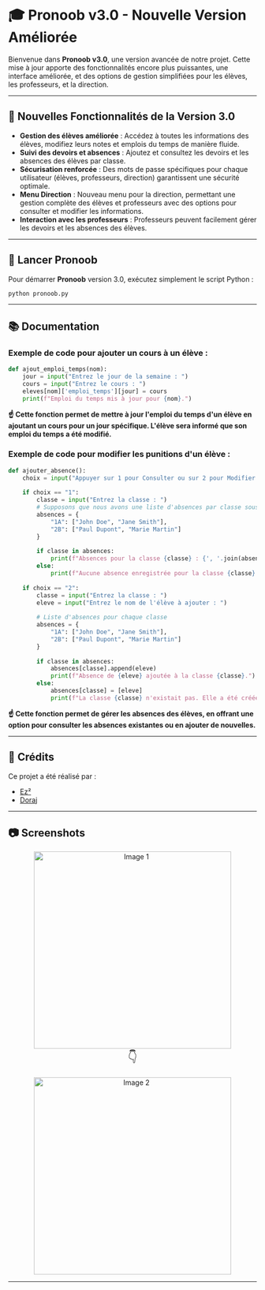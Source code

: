 # 🎓 **Pronoob v3.0 - Nouvelle Version Améliorée**

Bienvenue dans **Pronoob v3.0**, une version avancée de notre projet. Cette mise à jour apporte des fonctionnalités encore plus puissantes, une interface améliorée, et des options de gestion simplifiées pour les élèves, les professeurs, et la direction.

---

## 🌟 **Nouvelles Fonctionnalités de la Version 3.0**

- **Gestion des élèves améliorée** : Accédez à toutes les informations des élèves, modifiez leurs notes et emplois du temps de manière fluide.
- **Suivi des devoirs et absences** : Ajoutez et consultez les devoirs et les absences des élèves par classe.
- **Sécurisation renforcée** : Des mots de passe spécifiques pour chaque utilisateur (élèves, professeurs, direction) garantissent une sécurité optimale.
- **Menu Direction** : Nouveau menu pour la direction, permettant une gestion complète des élèves et professeurs avec des options pour consulter et modifier les informations.
- **Interaction avec les professeurs** : Professeurs peuvent facilement gérer les devoirs et les absences des élèves.

---

## 🚀 **Lancer Pronoob**

Pour démarrer **Pronoob** version 3.0, exécutez simplement le script Python :

```bash
python pronoob.py
```

---

## 📚 **Documentation**

### Exemple de code pour ajouter un cours à un élève :

```python
def ajout_emploi_temps(nom):
    jour = input("Entrez le jour de la semaine : ")
    cours = input("Entrez le cours : ")
    eleves[nom]['emploi_temps'][jour] = cours
    print(f"Emploi du temps mis à jour pour {nom}.")
```

**☝️ Cette fonction permet de mettre à jour l'emploi du temps d'un élève en ajoutant un cours pour un jour spécifique. L'élève sera informé que son emploi du temps a été modifié.**

### Exemple de code pour modifier les punitions d'un élève :

```python
def ajouter_absence():
    choix = input("Appuyer sur 1 pour Consulter ou sur 2 pour Modifier: ")
    
    if choix == "1":
        classe = input("Entrez la classe : ")
        # Supposons que nous avons une liste d'absences par classe sous forme d'un dictionnaire
        absences = {
            "1A": ["John Doe", "Jane Smith"],
            "2B": ["Paul Dupont", "Marie Martin"]
        }
        
        if classe in absences:
            print(f"Absences pour la classe {classe} : {', '.join(absences[classe])}")
        else:
            print(f"Aucune absence enregistrée pour la classe {classe}.")
    
    if choix == "2":
        classe = input("Entrez la classe : ")
        eleve = input("Entrez le nom de l'élève à ajouter : ")
        
        # Liste d'absences pour chaque classe
        absences = {
            "1A": ["John Doe", "Jane Smith"],
            "2B": ["Paul Dupont", "Marie Martin"]
        }
        
        if classe in absences:
            absences[classe].append(eleve)
            print(f"Absence de {eleve} ajoutée à la classe {classe}.")
        else:
            absences[classe] = [eleve]
            print(f"La classe {classe} n'existait pas. Elle a été créée et {eleve} a été ajouté.")


```

**☝️ Cette fonction permet de gérer les absences des élèves, en offrant une option pour consulter les absences existantes ou en ajouter de nouvelles.**

---

## 🏅 **Crédits**

Ce projet a été réalisé par :
- [Ez²](https://github.com/Aminecool15)
- [Doraj](https://github.com/D0rAj)

---

## 📷 **Screenshots**

<p style="text-align: center;">
  <img src="https://github.com/user-attachments/assets/a118636a-ec91-4e18-882b-5fd7e028e6a9" alt="Image 1" width="400" />
  <br />
  <span style="display: block; font-size: 24px;">👇</span>
  <br />
  <img src="https://github.com/user-attachments/assets/eddb11e3-5a8b-4a8b-94fc-b85b2ea104da" alt="Image 2" width="400" />
</p>





---

